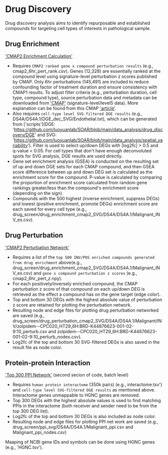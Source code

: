 # Drug Discovery

Drug discovery analysis aims to identify repurposable and established compounds for targeting cell types of interests in pathological sample. 

## Drug Enrichment
['CMAP2 Enrichment Calculation'](https://github.com/luoyuanlab/SOAR/blob/main/data_analysis/drug_discovery/PPI_Drug_Enrichment_Perturbation/cmap2_drug_enrichment_perturbation_sample_level.ipynb) 
- Requires `CMAP2 ranked gene x compound perturbation results` (e.g., cmap2_6hr_pert_rank.csv). Genes (12,328) are essentially ranked at the compound level using signature-level perturbation z scores published by CMAP. Only 6hr perturbations (145,491) are included to reduce confounding factor of treatment duration and ensure consistency with CMAP1 results. To adjust filter criteria (e.g., perturbation duration, cell type, compound type), source perturbation data and metadata can be downloaded from ['CMAP']('https://clue.io/data/CMap2020#LINCS2020') (signature-level/level5 data). More explanation can be found from this CMAP ['article']('https://clue.io/connectopedia/replicate_collapse').
- Also requires `cell-type level SVG-filtered DGE results` (e.g., DS4A/DS4A.1/DGE_dec_SVG/Endothelial.txt), which can be generated from ['scripts'](DGE: 'https://github.com/luoyuanlab/SOAR/blob/main/data_analysis/drug_discovery/DGE' and SVG: 'https://github.com/luoyuanlab/SOAR/blob/main/data_analysis/spatial_variability'). Filter is used to select up/down DEGs with |log2fc| > 0.5 and q-value < 0.05. For cell types that don't have enough deconvoluted spots for SVG analysis, DGE results are used directly. 
- Gene set enrichment analysis (GSEA) is conducted on the resulting set of up and down DGE sets for each CMAP compound, and then GSEA score difference between up and down DEG set is calculated as the enrichment score for the compound. P-value is calculated by comparing the proportion of enrichment score calculated from random gene rankings greater/less than the compound's enrichment score (depending on the sign).
- Compounds with the 500 highest (inverse enrichment, suppress DEGs) and lowest (positive enrichment, promote DEGs) enrichment score are each saved for every cell type (e.g., drug_screen/drug_enrichment_cmap2_SVG/DS4A/DS4A.1/Malignant_INV_es.csv). 


## Drug Perturbation
['CMAP2 Perturbation Network'](https://github.com/luoyuanlab/SOAR/blob/main/data_analysis/drug_discovery/PPI_Drug_Enrichment_Perturbation/cmap2_drug_enrichment_perturbation_sample_level.ipynb)
- Requires a list of the `top 500 INV/POS enriched compounds generated from drug enrichment` above(e.g., drug_screen/drug_enrichment_cmap2_SVG/DS4A/DS4A.1/Malignant_INV_es.csv) and `gene x compound perturbation z scores` (e.g., cmap2_6hr_pert_z.npy).
- For each positively/inversely enriched compound, the CMAP perturbation z score of that compound on each up/down DEG is retrieved as the effect a compound has on the gene target (edge color).
- Top and bottom 30 DEGs with the highest absolute value of perturbation z score are retained for plotting the perturbation network.
- Resulting node and edge files for plotting drug perturbation networked are saved (e.g., drug_screen/drug_perturbation_cmap2_SVG/DS4A/DS4A.1/Malignant/INV/zolpidem--CPC020_HT29_6H:BRD-K44876623-001-02-9:10_perturb.csv and zolpidem--CPC020_HT29_6H:BRD-K44876623-001-02-9:10_perturb_nodes.csv).
- Log2fc of the top and bottom 30 SVG-filtered DEGs is also saved in the result file as node color.


## Protein-protein Interaction
['Top 300 PPI Network'](https://github.com/luoyuanlab/SOAR/blob/main/data_analysis/drug_discovery/PPI_Drug_Enrichment_Perturbation/cmap1_drug_enrichment_perturbation_process_300ppi_create_batch.ipynb) (second secion of code, batch level) 
- Requires `human protein interactome` (350k pairs) (e.g., interactome.tsv') and `cell-type level SVG-filtered DGE results` as mentioned above. Interactome genes unmappable to HGNC genes are removed. 
- Top 300 DEGs with the highest absolute values is used to find matching PPIs in the interactome (both receiver and sender need to be from the top 300 DEG list).
- Log2fc of the top and bottom 30 DEGs is also included as node color.
- Resulting node and edge files for plotting PPI net work are saved (e.g., drug_screen/ppi_svg/DS4A/DS4A.1/Malignant_ppi.csv and Malignant_ppi_nodes.csv)

Maaping of NCBI gene IDs and symbols can be done using HGNC genes (e.g., 'HGNC.tsv'). 


